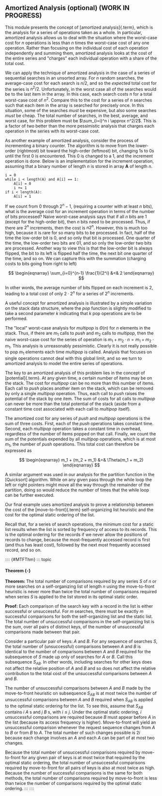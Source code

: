 
## Amortized Analysis (optional) (WORK IN PROGRESS)

This module presents the concept of
[amortized analysis]{.term}, which is the
analysis for a series of operations taken as a whole. In particular,
amortized analysis allows us to deal with the situation where the
worst-case cost for $n$ operations is less than $n$ times the worst-case
cost of any one operation. Rather than focusing on the individual cost
of each operation independently and summing them, amortized analysis
looks at the cost of the entire series and "charges" each individual
operation with a share of the total cost.

We can apply the technique of amortized analysis in the case of a series
of sequential searches in an unsorted array. For $n$ random searches,
the average-case cost for each search is $n/2$, and so the *expected*
total cost for the series is $n^2/2$. Unfortunately, in the worst case
all of the searches would be to the last item in the array. In this
case, each search costs $n$ for a total worst-case cost of $n^2$.
Compare this to the cost for a series of $n$ searches such that each
item in the array is searched for precisely once. In this situation,
some of the searches *must* be expensive, but also some searches *must*
be cheap. The total number of searches, in the best, average, and worst
case, for this problem must be $\sum_{i=i}^n i \approx n^2/2$. This is a
factor of two better than the more pessimistic analysis that charges
each operation in the series with its worst-case cost.

As another example of amortized analysis, consider the process of
incrementing a binary counter. The algorithm is to move from the
lower-order (rightmost) bit toward the high-order (leftmost) bit,
changing 1s to 0s until the first 0 is encountered. This 0 is changed to
a 1, and the increment operation is done. Below is an implementation for
the increment operation, assuming that a binary number of length $n$ is
stored in array **A** of length $n$.

    i = 0
    while i < length(A) and A[i] == 1:
        A[i] = 0
        i += 1
    if i < length(A):
        A[i] = 1

If we count from 0 through $2^n - 1$, (requiring a counter with at least
$n$ bits), what is the average cost for an increment operation in terms
of the number of bits processed? Naive worst-case analysis says that if
all $n$ bits are 1 (except for the high-order bit), then $n$ bits need
to be processed. Thus, if there are $2^n$ increments, then the cost is
$n 2^n$. However, this is much too high, because it is rare for so many
bits to be processed. In fact, half of the time the low-order bit is 0,
and so only that bit is processed. One quarter of the time, the
low-order two bits are 01, and so only the low-order two bits are
processed. Another way to view this is that the low-order bit is always
flipped, the bit to its left is flipped half the time, the next bit one
quarter of the time, and so on. We can capture this with the summation
(charging costs to bits going from right to left)

$$
\begin{eqnarray}
\sum_{i=0}^{n-1} \frac{1}{2^i} &<& 2
\end{eqnarray}
$$

In other words, the average number of bits flipped on each increment is
2, leading to a total cost of only $2 \cdot 2^n$ for a series of $2^n$
increments.

A useful concept for amortized analysis is illustrated by a simple
variation on the stack data structure, where the *pop*
function is slightly modified to take a second parameter $k$ indicating
that $k$ pop operations are to be performed.

The "local" worst-case analysis for *multipop* is
$\Theta(n)$ for $n$ elements in the stack. Thus, if there are $m_1$
calls to *push* and $m_2$ calls to *multipop*,
then the naive worst-case cost for the series of operation is
$m_1 + m_2\cdot n = m_1 + m_2 \cdot m_1$. This analysis is unreasonably
pessimistic. Clearly it is not really possible to pop $m_1$ elements
each time *multipop* is called. Analysis that focuses on
single operations cannot deal with this global limit, and so we turn to
amortized analysis to model the entire series of operations.

The key to an amortized analysis of this problem lies in the concept of
[potential]{.term}. At any given time, a certain
number of items may be on the stack. The cost for *multipop*
can be no more than this number of items. Each call to
*push* places another item on the stack, which can be
removed by only a single *multipop* operation. Thus, each
call to *push* raises the potential of the stack by one
item. The sum of costs for all calls to *multipop* can never
be more than the total potential of the stack (aside from a constant
time cost associated with each call to *multipop* itself).

The amortized cost for any series of *push* and
*multipop* operations is the sum of three costs. First, each
of the *push* operations takes constant time. Second, each
*multipop* operation takes a constant time in overhead,
regardless of the number of items popped on that call. Finally, we count
the sum of the potentials expended by all *multipop*
operations, which is at most $m_1$, the number of *push*
operations. This total cost can therefore be expressed as

$$
\begin{eqnarray}
m_1 + (m_2 + m_1) &=& \Theta(m_1 + m_2)
\end{eqnarray}
$$

A similar argument was used in our analysis for the partition function
in the [Quicksort]
algorithm. While on any given pass through the while loop the left or
right pointers might move all the way through the remainder of the
partition, doing so would reduce the number of times that the while loop
can be further executed.

Our final example uses amortized analysis to prove a relationship
between the cost of the [move-to-front]{.term}
self-organizing list heuristic and the cost for the optimal static
ordering of the list.

Recall that, for a series of search operations, the minimum cost for a
static list results when the list is sorted by frequency of access to
its records. This is the optimal ordering for the records if we never
allow the positions of records to change, because the most-frequently
accessed record is first (and thus has least cost), followed by the next
most frequently accessed record, and so on.

:::: {#MTFThm}
::: topic
#### Theorem {-}

**Theorem:** The total number of comparisons required by any series $S$
of $n$ or more searches on a self-organizing list of length $n$ using
the move-to-front heuristic is never more than twice the total number of
comparisons required when series $S$ is applied to the list stored in
its optimal static order.

**Proof:** Each comparison of the search key with a record in the list
is either successful or unsuccessful. For $m$ searches, there must be
exactly $m$ successful comparisons for both the self-organizing list and
the static list. The total number of unsuccessful comparisons in the
self-organizing list is the sum, over all pairs of distinct keys, of the
number of unsuccessful comparisons made between that pair.

Consider a particular pair of keys: $A$ and $B$. For any sequence of
searches $S$, the total number of (unsuccessful) comparisons between $A$
and $B$ is identical to the number of comparisons between $A$ and $B$
required for the subsequence of $S$ made up only of searches for $A$ or
$B$. Call this subsequence $S_{AB}$. In other words, including searches
for other keys does not affect the relative position of $A$ and $B$ and
so does not affect the relative contribution to the total cost of the
unsuccessful comparisons between $A$ and $B$.

The number of unsuccessful comparisons between $A$ and $B$ made by the
move-to-front heuristic on subsequence $S_{AB}$ is at most twice the
number of unsuccessful comparisons between $A$ and $B$ required when
$S_{AB}$ is applied to the optimal static ordering for the list. To see
this, assume that $S_{AB}$ contains $i$ $A$ s and $j$ $B$ s, with
$i \leq j$. Under the optimal static ordering, $i$ unsuccessful
comparisons are required because $B$ must appear before $A$ in the list
(because its access frequency is higher). Move-to-front will yield an
unsuccessful comparison whenever the request sequence changes from $A$
to $B$ or from $B$ to $A$. The total number of such changes possible is
$2i$ because each change involves an $A$ and each $A$ can be part of at
most two changes.

Because the total number of unsuccessful comparisons required by
move-to-front for any given pair of keys is at most twice that required
by the optimal static ordering, the total number of unsuccessful
comparisons required by move-to-front for all pairs of keys is also at
most twice as high. Because the number of successful comparisons is the
same for both methods, the total number of comparisons required by
move-to-front is less than twice the number of comparisons required by
the optimal static ordering.
:::
::::
